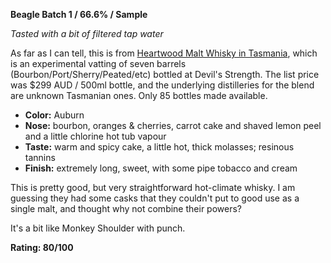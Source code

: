 ﻿**Beagle Batch 1 / 66.6% / Sample**

*Tasted with a bit of filtered tap water*

As far as I can tell, this is from [Heartwood Malt Whisky in Tasmania](https://www.heartwoodmaltwhisky.com.au/16-website/57-the-beagle-2), which is an experimental vatting of seven barrels (Bourbon/Port/Sherry/Peated/etc) bottled at Devil's Strength.  The list price was $299 AUD / 500ml bottle, and the underlying distilleries for the blend are unknown Tasmanian ones.  Only 85 bottles made available.

* **Color:** Auburn
* **Nose:** bourbon, oranges & cherries, carrot cake and shaved lemon peel and a little chlorine hot tub vapour
* **Taste:** warm and spicy cake, a little hot, thick molasses; resinous tannins
* **Finish:** extremely long, sweet, with some pipe tobacco and cream

This is pretty good, but very straightforward hot-climate whisky.  I am guessing they had some casks that they couldn't put to good use as a single malt, and thought why not combine their powers?

It's a bit like Monkey Shoulder with punch.

**Rating: 80/100**
